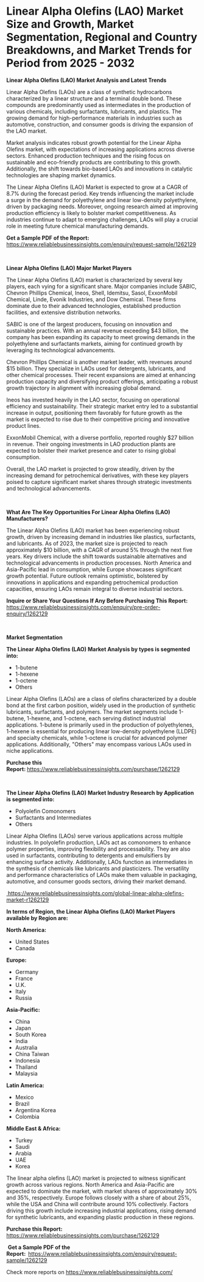 <p><h1>Linear Alpha Olefins (LAO) Market Size and Growth, Market Segmentation, Regional and Country Breakdowns, and Market Trends for Period from 2025 -  2032</h1></p><p><strong>Linear Alpha Olefins (LAO) Market Analysis and Latest Trends</strong></p>
<p><p>Linear Alpha Olefins (LAOs) are a class of synthetic hydrocarbons characterized by a linear structure and a terminal double bond. These compounds are predominantly used as intermediates in the production of various chemicals, including surfactants, lubricants, and plastics. The growing demand for high-performance materials in industries such as automotive, construction, and consumer goods is driving the expansion of the LAO market.</p><p>Market analysis indicates robust growth potential for the Linear Alpha Olefins market, with expectations of increasing applications across diverse sectors. Enhanced production techniques and the rising focus on sustainable and eco-friendly products are contributing to this growth. Additionally, the shift towards bio-based LAOs and innovations in catalytic technologies are shaping market dynamics.</p><p>The Linear Alpha Olefins (LAO) Market is expected to grow at a CAGR of 8.7% during the forecast period. Key trends influencing the market include a surge in the demand for polyethylene and linear low-density polyethylene, driven by packaging needs. Moreover, ongoing research aimed at improving production efficiency is likely to bolster market competitiveness. As industries continue to adapt to emerging challenges, LAOs will play a crucial role in meeting future chemical manufacturing demands.</p></p>
<p><strong>Get a Sample PDF of the Report:&nbsp;</strong> <a href="https://www.reliablebusinessinsights.com/enquiry/request-sample/1262129?utm_campaign=3107&utm_medium=2&utm_source=Github&utm_content=ia&utm_term=03042025&utm_id=linear-alpha-olefins-lao">https://www.reliablebusinessinsights.com/enquiry/request-sample/1262129</a></p>
<p>&nbsp;</p>
<p><strong>Linear Alpha Olefins (LAO) Major Market Players</strong></p>
<p><p>The Linear Alpha Olefins (LAO) market is characterized by several key players, each vying for a significant share. Major companies include SABIC, Chevron Phillips Chemical, Ineos, Shell, Idemitsu, Sasol, ExxonMobil Chemical, Linde, Evonik Industries, and Dow Chemical. These firms dominate due to their advanced technologies, established production facilities, and extensive distribution networks.</p><p>SABIC is one of the largest producers, focusing on innovation and sustainable practices. With an annual revenue exceeding $43 billion, the company has been expanding its capacity to meet growing demands in the polyethylene and surfactants markets, aiming for continued growth by leveraging its technological advancements.</p><p>Chevron Phillips Chemical is another market leader, with revenues around $15 billion. They specialize in LAOs used for detergents, lubricants, and other chemical processes. Their recent expansions are aimed at enhancing production capacity and diversifying product offerings, anticipating a robust growth trajectory in alignment with increasing global demand.</p><p>Ineos has invested heavily in the LAO sector, focusing on operational efficiency and sustainability. Their strategic market entry led to a substantial increase in output, positioning them favorably for future growth as the market is expected to rise due to their competitive pricing and innovative product lines.</p><p>ExxonMobil Chemical, with a diverse portfolio, reported roughly $27 billion in revenue. Their ongoing investments in LAO production plants are expected to bolster their market presence and cater to rising global consumption. </p><p>Overall, the LAO market is projected to grow steadily, driven by the increasing demand for petrochemical derivatives, with these key players poised to capture significant market shares through strategic investments and technological advancements.</p></p>
<p>&nbsp;</p>
<p><strong>What Are The Key Opportunities For Linear Alpha Olefins (LAO) Manufacturers?</strong></p>
<p><p>The Linear Alpha Olefins (LAO) market has been experiencing robust growth, driven by increasing demand in industries like plastics, surfactants, and lubricants. As of 2023, the market size is projected to reach approximately $10 billion, with a CAGR of around 5% through the next five years. Key drivers include the shift towards sustainable alternatives and technological advancements in production processes. North America and Asia-Pacific lead in consumption, while Europe showcases significant growth potential. Future outlook remains optimistic, bolstered by innovations in applications and expanding petrochemical production capacities, ensuring LAOs remain integral to diverse industrial sectors.</p></p>
<p><strong>Inquire or Share Your Questions If Any Before Purchasing This Report:</strong> <a href="https://www.reliablebusinessinsights.com/enquiry/pre-order-enquiry/1262129?utm_campaign=3107&utm_medium=2&utm_source=Github&utm_content=ia&utm_term=03042025&utm_id=linear-alpha-olefins-lao">https://www.reliablebusinessinsights.com/enquiry/pre-order-enquiry/1262129</a></p>
<p>&nbsp;</p>
<p><strong>Market Segmentation</strong></p>
<p><strong>The Linear Alpha Olefins (LAO) Market Analysis by types is segmented into:</strong></p>
<p><ul><li>1-butene</li><li>1-hexene</li><li>1-octene</li><li>Others</li></ul></p>
<p><p>Linear Alpha Olefins (LAOs) are a class of olefins characterized by a double bond at the first carbon position, widely used in the production of synthetic lubricants, surfactants, and polymers. The market segments include 1-butene, 1-hexene, and 1-octene, each serving distinct industrial applications. 1-butene is primarily used in the production of polyethylenes, 1-hexene is essential for producing linear low-density polyethylene (LLDPE) and specialty chemicals, while 1-octene is crucial for advanced polymer applications. Additionally, "Others" may encompass various LAOs used in niche applications.</p></p>
<p><strong>Purchase this Report:&nbsp;</strong><a href="https://www.reliablebusinessinsights.com/purchase/1262129?utm_campaign=3107&utm_medium=2&utm_source=Github&utm_content=ia&utm_term=03042025&utm_id=linear-alpha-olefins-lao">https://www.reliablebusinessinsights.com/purchase/1262129</a></p>
<p>&nbsp;</p>
<p><strong>The Linear Alpha Olefins (LAO) Market Industry Research by Application is segmented into:</strong></p>
<p><ul><li>Polyolefin Comonomers</li><li>Surfactants and Intermediates</li><li>Others</li></ul></p>
<p><p>Linear Alpha Olefins (LAOs) serve various applications across multiple industries. In polyolefin production, LAOs act as comonomers to enhance polymer properties, improving flexibility and processability. They are also used in surfactants, contributing to detergents and emulsifiers by enhancing surface activity. Additionally, LAOs function as intermediates in the synthesis of chemicals like lubricants and plasticizers. The versatility and performance characteristics of LAOs make them valuable in packaging, automotive, and consumer goods sectors, driving their market demand.</p></p>
<p><a href="https://www.reliablebusinessinsights.com/global-linear-alpha-olefins-market-r1262129?utm_campaign=3107&utm_medium=2&utm_source=Github&utm_content=ia&utm_term=03042025&utm_id=linear-alpha-olefins-lao">&nbsp;https://www.reliablebusinessinsights.com/global-linear-alpha-olefins-market-r1262129</a></p>
<p><strong>In terms of Region, the Linear Alpha Olefins (LAO) Market Players available by Region are:</strong></p>
<p>
    <p> <strong> North America: </strong>
        <ul>
            <li>United States</li>
            <li>Canada</li>
        </ul>
        </p> 
    <p> <strong> Europe: </strong>
        <ul>
            <li>Germany</li>
            <li>France</li>
            <li>U.K.</li>
            <li>Italy</li>
            <li>Russia</li>
        </ul>
        </p> 
    <p> <strong> Asia-Pacific: </strong>
        <ul>
            <li>China</li>
            <li>Japan</li>
            <li>South Korea</li>
            <li>India</li>
            <li>Australia</li>
            <li>China Taiwan</li>
            <li>Indonesia</li>
            <li>Thailand</li>
            <li>Malaysia</li>
        </ul>
        </p> 
    <p> <strong> Latin America: </strong>
        <ul>
            <li>Mexico</li>
            <li>Brazil</li>
            <li>Argentina Korea</li>
            <li>Colombia</li>
        </ul>
        </p> 
    <p> <strong> Middle East & Africa: </strong>
        <ul>
            <li>Turkey</li>
            <li>Saudi</li>
            <li>Arabia</li>
            <li>UAE</li>
            <li>Korea</li>
        </ul>
    </p>
    </p>
<p><p>The linear alpha olefins (LAO) market is projected to witness significant growth across various regions. North America and Asia-Pacific are expected to dominate the market, with market shares of approximately 30% and 35%, respectively. Europe follows closely with a share of about 25%, while the USA and China will contribute around 10% collectively. Factors driving this growth include increasing industrial applications, rising demand for synthetic lubricants, and expanding plastic production in these regions.</p></p>
<p><strong>Purchase this Report: </strong><a href="https://www.reliablebusinessinsights.com/purchase/1262129?utm_campaign=3107&utm_medium=2&utm_source=Github&utm_content=ia&utm_term=03042025&utm_id=linear-alpha-olefins-lao">https://www.reliablebusinessinsights.com/purchase/1262129</a></p>
<p>&nbsp;<strong>Get a Sample PDF of the Report:&nbsp;&nbsp;</strong><a href="https://www.reliablebusinessinsights.com/enquiry/request-sample/1262129?utm_campaign=3107&utm_medium=2&utm_source=Github&utm_content=ia&utm_term=03042025&utm_id=linear-alpha-olefins-lao">https://www.reliablebusinessinsights.com/enquiry/request-sample/1262129</a></p>
<p><strong></strong></p>
<p>Check more reports on <a href="https://www.reliablebusinessinsights.com/?utm_campaign=3107&utm_medium=2&utm_source=Github&utm_content=ia&utm_term=03042025&utm_id=linear-alpha-olefins-lao">https://www.reliablebusinessinsights.com/</a></p>
